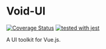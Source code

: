 # Void-UI

[![Coverage Status](https://coveralls.io/repos/github/HuijiFE/void-ui/badge.svg?branch=master)](https://coveralls.io/github/HuijiFE/void-ui?branch=master)
[![tested with jest](https://img.shields.io/badge/tested_with-jest-99424f.svg)](https://github.com/facebook/jest)

A UI toolkit for Vue.js.
